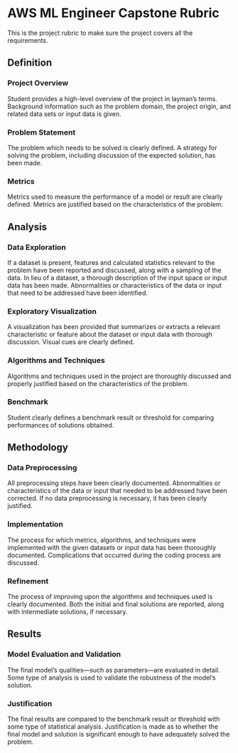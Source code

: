# AWS ML Engineer Capstone Rubric
This is the project rubric to make sure the project covers all the requirements.

## Definition
### Project Overview
Student provides a high-level overview of the project in layman’s terms. Background information such as the problem domain, the project origin, and related data sets or input data is given.

### Problem Statement
The problem which needs to be solved is clearly defined. A strategy for solving the problem, including discussion of the expected solution, has been made.

### Metrics
Metrics used to measure the performance of a model or result are clearly defined. Metrics are justified based on the characteristics of the problem.

## Analysis

### Data Exploration
If a dataset is present, features and calculated statistics relevant to the problem have been reported and discussed, along with a sampling of the data. In lieu of a dataset, a thorough description of the input space or input data has been made. Abnormalities or characteristics of the data or input that need to be addressed have been identified.

### Exploratory Visualization
A visualization has been provided that summarizes or extracts a relevant characteristic or feature about the dataset or input data with thorough discussion. Visual cues are clearly defined.

### Algorithms and Techniques
Algorithms and techniques used in the project are thoroughly discussed and properly justified based on the characteristics of the problem.

### Benchmark
Student clearly defines a benchmark result or threshold for comparing performances of solutions obtained.

## Methodology

### Data Preprocessing
All preprocessing steps have been clearly documented. Abnormalities or characteristics of the data or input that needed to be addressed have been corrected. If no data preprocessing is necessary, it has been clearly justified.

### Implementation
The process for which metrics, algorithms, and techniques were implemented with the given datasets or input data has been thoroughly documented. Complications that occurred during the coding process are discussed.

### Refinement
The process of improving upon the algorithms and techniques used is clearly documented. Both the initial and final solutions are reported, along with intermediate solutions, if necessary.

## Results

### Model Evaluation and Validation
The final model’s qualities—such as parameters—are evaluated in detail. Some type of analysis is used to validate the robustness of the model’s solution.

### Justification
The final results are compared to the benchmark result or threshold with some type of statistical analysis. Justification is made as to whether the final model and solution is significant enough to have adequately solved the problem.
